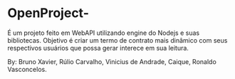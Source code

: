 # OpenProject-
É um projeto feito em WebAPI utilizando engine do Nodejs e suas bibliotecas.
Objetivo é criar um termo de contrato mais dinâmico com seus respectivos usuários 
que possa gerar interece em sua leitura.


By: Bruno Xavier, Rúlio Carvalho, Vinicius de Andrade, Caique, Ronaldo Vasconcelos.
